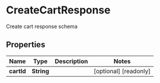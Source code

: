 

# CreateCartResponse

Create cart response schema
## Properties

Name | Type | Description | Notes
------------ | ------------- | ------------- | -------------
**cartId** | **String** |  |  [optional] [readonly]




